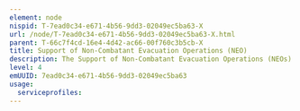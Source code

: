 ```yaml
---
element: node
nispid: T-7ead0c34-e671-4b56-9dd3-02049ec5ba63-X
url: /node/T-7ead0c34-e671-4b56-9dd3-02049ec5ba63-X.html
parent: T-66c7f4cd-16e4-4d42-ac66-00f760c3b5cb-X
title: Support of Non-Combatant Evacuation Operations (NEO)
description: The Support of Non-Combatant Evacuation Operations (NEOs) mission type consists of activities from national diplomatic initiatives, with Alliance forces participating in a supporting role. NEOs may be described as operations conducted to relocate (to a place of safety) nocombatants threatened in a foreign country. Normally, Alliance forces would only support a NEO in the framework of a NATO-led operation and that support would not include the evacuation of nationals, which remains a national responsibility; however,nations could conduct NEOs for their nationals on a bi- or multi-national basis using NATO doctrine. Generally, a force committed to a NEO should have the capability to provide security, reception and control, movement, and emergency medical support for the civilians and unarmed military personnel to be evacuated.
level: 4
emUUID: 7ead0c34-e671-4b56-9dd3-02049ec5ba63
usage:
  serviceprofiles:
---
```

